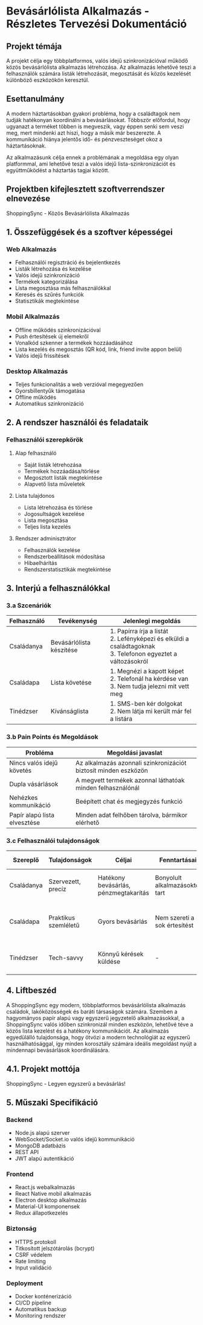 # Bevásárlólista Alkalmazás - Részletes Tervezési Dokumentáció

## Projekt témája

A projekt célja egy többplatformos, valós idejű szinkronizációval működő közös bevásárlólista alkalmazás létrehozása. Az alkalmazás lehetővé teszi a felhasználók számára listák létrehozását, megosztását és közös kezelését különböző eszközökön keresztül.

## Esettanulmány

A modern háztartásokban gyakori probléma, hogy a családtagok nem tudják hatékonyan koordinálni a bevásárlásokat. Többször előfordul, hogy ugyanazt a terméket többen is megveszik, vagy éppen senki sem veszi meg, mert mindenki azt hiszi, hogy a másik már beszerezte. A kommunikáció hiánya jelentős idő- és pénzveszteséget okoz a háztartásoknak.

Az alkalmazásunk célja ennek a problémának a megoldása egy olyan platformmal, ami lehetővé teszi a valós idejű lista-szinkronizációt és együttműködést a háztartás tagjai között.

## Projektben kifejlesztett szoftverrendszer elnevezése

ShoppingSync - Közös Bevásárlólista Alkalmazás

## 1. Összefüggések és a szoftver képességei

### Web Alkalmazás

- Felhasználói regisztráció és bejelentkezés
- Listák létrehozása és kezelése
- Valós idejű szinkronizáció
- Termékek kategorizálása
- Lista megosztása más felhasználókkal
- Keresés és szűrés funkciók
- Statisztikák megtekintése

### Mobil Alkalmazás

- Offline működés szinkronizációval
- Push értesítések új elemekről
- Vonalkód szkenner a termékek hozzáadásához
- Lista kezelés és megosztás (QR kód, link, friend invite appon belül)
- Valós idejű frissítések

### Desktop Alkalmazás

- Teljes funkcionalitás a web verzióval megegyezően
- Gyorsbillentyűk támogatása
- Offline működés
- Automatikus szinkronizáció

## 2. A rendszer használói és feladataik

### Felhasználói szerepkörök

1. Alap felhasználó
   - Saját listák létrehozása
   - Termékek hozzáadása/törlése
   - Megosztott listák megtekintése
   - Alapvető lista műveletek

2. Lista tulajdonos
   - Lista létrehozása és törlése
   - Jogosultságok kezelése
   - Lista megosztása
   - Teljes lista kezelés

3. Rendszer adminisztrátor
   - Felhasználók kezelése
   - Rendszerbeállítások módosítása
   - Hibaelhárítás
   - Rendszerstatisztikák megtekintése

## 3. Interjú a felhasználókkal

### 3.a Szcenáriók

| Felhasználó | Tevékenység | Jelenlegi megoldás |
|-------------|-------------|-------------------|
| Családanya | Bevásárlólista készítése | 1. Papírra írja a listát<br>2. Lefényképezi és elküldi a családtagoknak<br>3. Telefonon egyeztet a változásokról |
| Családapa | Lista követése | 1. Megnézi a kapott képet<br>2. Telefonál ha kérdése van<br>3. Nem tudja jelezni mit vett meg |
| Tinédzser | Kívánságlista | 1. SMS-ben kér dolgokat<br>2. Nem látja mi került már fel a listára |

### 3.b Pain Points és Megoldások

| Probléma | Megoldási javaslat |
|----------|-------------------|
| Nincs valós idejű követés | Az alkalmazás azonnali szinkronizációt biztosít minden eszközön |
| Dupla vásárlások | A megvett termékek azonnal láthatóak minden felhasználónál |
| Nehézkes kommunikáció | Beépített chat és megjegyzés funkció |
| Papír alapú lista elvesztése | Minden adat felhőben tárolva, bármikor elérhető |

### 3.c Felhasználói tulajdonságok

| Szereplő | Tulajdonságok | Céljai | Fenntartásai | Tipikus idézetek |
|----------|---------------|--------|--------------|------------------|
| Családanya | Szervezett, precíz | Hatékony bevásárlás, pénzmegtakarítás | Bonyolult alkalmazásoktól tart | "Szeretnék mindent egy helyen látni" |
| Családapa | Praktikus szemléletű | Gyors bevásárlás | Nem szereti a sok értesítést | "Csak azt mutassa, amit meg kell vennem" |
| Tinédzser | Tech-savvy | Könnyű kérések küldése | - | "Legyen olyan mint az Instagram" |

## 4. Liftbeszéd

A ShoppingSync egy modern, többplatformos bevásárlólista alkalmazás családok, lakóközösségek és baráti társaságok számára. Szemben a hagyományos papír alapú vagy egyszerű jegyzetelő alkalmazásokkal, a ShoppingSync valós időben szinkronizál minden eszközön, lehetővé téve a közös lista kezelést és a hatékony kommunikációt. Az alkalmazás egyedülálló tulajdonsága, hogy ötvözi a modern technológiát az egyszerű használhatósággal, így minden korosztály számára ideális megoldást nyújt a mindennapi bevásárlások koordinálására.

## 4.1. Projekt mottója

ShoppingSync - Legyen egyszerű a bevásárlás!

## 5. Műszaki Specifikáció

### Backend

- Node.js alapú szerver
- WebSocket/Socket.io valós idejű kommunikáció
- MongoDB adatbázis
- REST API
- JWT alapú autentikáció

### Frontend

- React.js webalkalmazás
- React Native mobil alkalmazás
- Electron desktop alkalmazás
- Material-UI komponensek
- Redux állapotkezelés

### Biztonság

- HTTPS protokoll
- Titkosított jelszótárolás (bcrypt)
- CSRF védelem
- Rate limiting
- Input validáció

### Deployment

- Docker konténerizáció
- CI/CD pipeline
- Automatikus backup
- Monitoring rendszer
